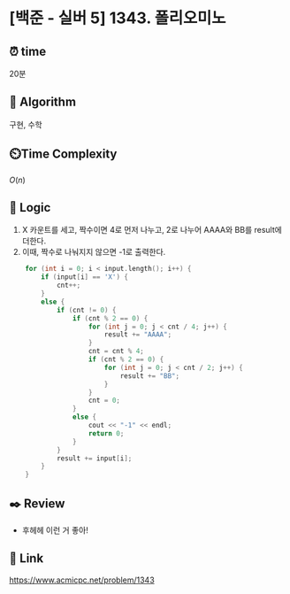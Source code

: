 # [백준 - 실버 5] 1343. 폴리오미노
 
## ⏰  **time**
20분

## :pushpin: **Algorithm**
구현, 수학

## ⏲️**Time Complexity**
$O(n)$

## :round_pushpin: **Logic**
1. X 카운트를 세고, 짝수이면 4로 먼저 나누고, 2로 나누어 AAAA와 BB를 result에 더한다.
2. 이때, 짝수로 나눠지지 않으면 -1로 출력한다.
```cpp
    for (int i = 0; i < input.length(); i++) {
        if (input[i] == 'X') {
            cnt++;
        }
        else {
            if (cnt != 0) {
                if (cnt % 2 == 0) {
                    for (int j = 0; j < cnt / 4; j++) {
                        result += "AAAA";
                    }
                    cnt = cnt % 4;
                    if (cnt % 2 == 0) {
                        for (int j = 0; j < cnt / 2; j++) {
                            result += "BB";
                        }
                    }                
                    cnt = 0;
                }
                else {
                    cout << "-1" << endl;
                    return 0;
                }
            }
            result += input[i];
        }
    }
```

## :black_nib: **Review**
- 후헤헤 이런 거 좋아!

## 📡 Link
https://www.acmicpc.net/problem/1343
